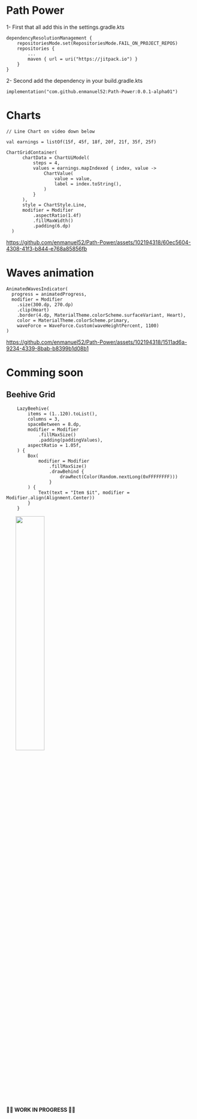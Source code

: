 # Path Power

1- First that all add this in the settings.gradle.kts
```
dependencyResolutionManagement {
    repositoriesMode.set(RepositoriesMode.FAIL_ON_PROJECT_REPOS)
    repositories {
        ...
        maven { url = uri("https://jitpack.io") }
    }
}
```

2- Second add the dependency in your build.gradle.kts
```
implementation("com.github.enmanuel52:Path-Power:0.0.1-alpha01")
```

# Charts
```
// Line Chart on video down below

val earnings = listOf(15f, 45f, 18f, 20f, 21f, 35f, 25f)

ChartGridContainer(
      chartData = ChartUiModel(
          steps = 4,
          values = earnings.mapIndexed { index, value ->
              ChartValue(
                  value = value,
                  label = index.toString(),
              )
          }
      ),
      style = ChartStyle.Line,
      modifier = Modifier
          .aspectRatio(1.4f)
          .fillMaxWidth()
          .padding(6.dp)
  )
```



https://github.com/enmanuel52/Path-Power/assets/102194318/60ec5604-4308-41f3-b844-e768a85856fb



# Waves animation
```
AnimatedWavesIndicator(
  progress = animatedProgress,
  modifier = Modifier
    .size(300.dp, 270.dp)
    .clip(Heart)
    .border(4.dp, MaterialTheme.colorScheme.surfaceVariant, Heart),
    color = MaterialTheme.colorScheme.primary,
    waveForce = WaveForce.Custom(waveHeightPercent, 1100)
)
```


https://github.com/enmanuel52/Path-Power/assets/102194318/1511ad6a-9234-4339-8bab-b8399b1d08b1

# Comming soon

## Beehive Grid
```
    LazyBeehive(
        items = (1..120).toList(),
        columns = 3,
        spaceBetween = 8.dp,
        modifier = Modifier
            .fillMaxSize()
            .padding(paddingValues),
        aspectRatio = 1.05f,
    ) {
        Box(
            modifier = Modifier
                .fillMaxSize()
                .drawBehind {
                    drawRect(Color(Random.nextLong(0xFFFFFFFF)))
                }
        ) {
            Text(text = "Item $it", modifier = Modifier.align(Alignment.Center))
        }
    }
```

<div style="margin: 10px;">
  <img src="https://github.com/enmanuel52/Path-Power/assets/102194318/e71fe40b-feaa-4ce5-990f-82326cfd2254" style="display: flex; width: 40%; padding: 0% 3%;">
</div>

**🚧🚧 WORK IN PROGRESS 🚧🚧**
